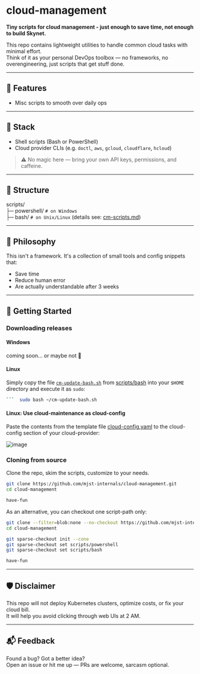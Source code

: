 # cloud-management

**Tiny scripts for cloud management - just enough to save time, not enough to build Skynet.**

This repo contains lightweight utilities to handle common cloud tasks with minimal effort.  
Think of it as your personal DevOps toolbox — no frameworks, no overengineering, just scripts that get stuff done.

---

## 🔧 Features

- Misc scripts to smooth over daily ops

---

## 🧱 Stack

- Shell scripts (Bash or PowerShell)
- Cloud provider CLIs (e.g. `doctl`, `aws`, `gcloud`, `cloudflare`, `hcloud`)

> ⚠️ No magic here — bring your own API keys, permissions, and caffeine.

---

## 📁 Structure

scripts/<br>
├─ powershell/ `# on Windows`<br>
├─ bash/ `# on Unix/Linux` (details see: [cm-scripts.md](https://github.com/mjst-internals/cloud-management/blob/ad8654a22e205cd00ecafb09f71aba204d9fafc8/docs/bash/cm-scripts.md)) <br>

---

## 🧠 Philosophy

This isn't a framework. It's a collection of small tools and config snippets that:
- Save time
- Reduce human error
- Are actually understandable after 3 weeks

---

## 🚀 Getting Started

### Downloading releases

#### Windows

coming soon... or maybe not 🤔

#### Linux

Simply copy the file [`cm-update-bash.sh`](https://github.com/mjst-internals/cloud-management/blob/badb39797b09c25fdc9476174fdd2c1af8cb3c7f/scripts/bash/cm-update-bash.sh) from [scripts/bash](https://github.com/mjst-internals/cloud-management/blob/badb39797b09c25fdc9476174fdd2c1af8cb3c7f/scripts/bash/) into your `$HOME` directory and execute it as `sudo`:

```bash
```  sudo bash ~/cm-update-bash.sh
```

#### Linux: Use cloud-maintenance as cloud-config

Paste the contents from the template file [cloud-config.yaml](https://github.com/mjst-internals/cloud-management/blob/badb39797b09c25fdc9476174fdd2c1af8cb3c7f/scripts/bash/templates/cloud-config.yaml) to the cloud-config section of your cloud-provider:

![image](https://github.com/user-attachments/assets/c09dc391-ec73-4c54-9434-bb707f8154f2)

### Cloning from source

Clone the repo, skim the scripts, customize to your needs.

```bash
git clone https://github.com/mjst-internals/cloud-management.git
cd cloud-management

have-fun
```

As an alternative, you can checkout one script-path only:

```bash
git clone --filter=blob:none --no-checkout https://github.com/mjst-internals/cloud-management.git
cd cloud-management

git sparse-checkout init --cone
git sparse-checkout set scripts/powershell
git sparse-checkout set scripts/bash

have-fun
```

---

## 🛡️ Disclaimer

This repo will not deploy Kubernetes clusters, optimize costs, or fix your cloud bill.<br>
It will help you avoid clicking through web UIs at 2 AM.

--- 

## 📬 Feedback

Found a bug? Got a better idea?<br>
Open an issue or hit me up — PRs are welcome, sarcasm optional.

